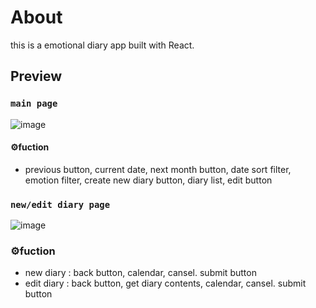 # About

this is a emotional diary app built with React.

## Preview
### `main page`
![image](https://user-images.githubusercontent.com/107835019/205441608-43a5f498-d9bf-40dd-b16f-2e3a3078cd75.png)
#### ⚙️fuction 
 - previous button, current date, next month button, date sort filter, emotion filter, create new diary button, diary list, edit button
 
 
### `new/edit diary page`
![image](https://user-images.githubusercontent.com/107835019/205441966-c50f71ef-7ed0-47ff-afa3-3531f9a857d9.png)
### ⚙️fuction
 - new diary : back button, calendar, cansel. submit button
 - edit diary : back button, get diary contents, calendar, cansel. submit button
